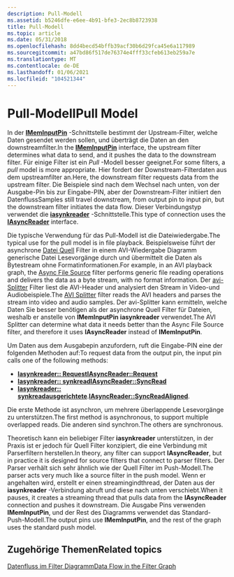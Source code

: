 ```yaml
---
description: Pull-Modell
ms.assetid: b5246dfe-e6ee-4b91-bfe3-2ec8b8723938
title: Pull-Modell
ms.topic: article
ms.date: 05/31/2018
ms.openlocfilehash: 8dd4becd54bffb39acf30b6d29fca45e6a117989
ms.sourcegitcommit: a47bd86f517de76374e4fff33cfeb613eb259a7e
ms.translationtype: MT
ms.contentlocale: de-DE
ms.lasthandoff: 01/06/2021
ms.locfileid: "104521344"
---
```

# <a name="pull-model"></a><span data-ttu-id="9d0c1-103">Pull-Modell</span><span class="sxs-lookup"><span data-stu-id="9d0c1-103">Pull Model</span></span>

<span data-ttu-id="9d0c1-104">In der [**IMemInputPin**](/windows/desktop/api/Strmif/nn-strmif-imeminputpin) -Schnittstelle bestimmt der Upstream-Filter, welche Daten gesendet werden sollen, und überträgt die Daten an den downstreamfilter.</span><span class="sxs-lookup"><span data-stu-id="9d0c1-104">In the [**IMemInputPin**](/windows/desktop/api/Strmif/nn-strmif-imeminputpin) interface, the upstream filter determines what data to send, and it pushes the data to the downstream filter.</span></span> <span data-ttu-id="9d0c1-105">Für einige Filter ist ein *Pull* -Modell besser geeignet.</span><span class="sxs-lookup"><span data-stu-id="9d0c1-105">For some filters, a *pull* model is more appropriate.</span></span> <span data-ttu-id="9d0c1-106">Hier fordert der Downstream-Filterdaten aus dem upstreamfilter an.</span><span class="sxs-lookup"><span data-stu-id="9d0c1-106">Here, the downstream filter requests data from the upstream filter.</span></span> <span data-ttu-id="9d0c1-107">Die Beispiele sind nach dem Wechsel nach unten, von der Ausgabe-Pin bis zur Eingabe-PIN, aber der Downstream-Filter initiiert den Datenfluss</span><span class="sxs-lookup"><span data-stu-id="9d0c1-107">Samples still travel downstream, from output pin to input pin, but the downstream filter initiates the data flow.</span></span> <span data-ttu-id="9d0c1-108">Dieser Verbindungstyp verwendet die [**iasynkreader**](/windows/desktop/api/Strmif/nn-strmif-iasyncreader) -Schnittstelle.</span><span class="sxs-lookup"><span data-stu-id="9d0c1-108">This type of connection uses the [**IAsyncReader**](/windows/desktop/api/Strmif/nn-strmif-iasyncreader) interface.</span></span>

<span data-ttu-id="9d0c1-109">Die typische Verwendung für das Pull-Modell ist die Dateiwiedergabe.</span><span class="sxs-lookup"><span data-stu-id="9d0c1-109">The typical use for the pull model is in file playback.</span></span> <span data-ttu-id="9d0c1-110">Beispielsweise führt der asynchrone [Datei Quell](file-source--async--filter.md) Filter in einem AVI-Wiedergabe Diagramm generische Datei Lesevorgänge durch und übermittelt die Daten als Bytestream ohne Formatinformationen.</span><span class="sxs-lookup"><span data-stu-id="9d0c1-110">For example, in an AVI playback graph, the [Async File Source](file-source--async--filter.md) filter performs generic file reading operations and delivers the data as a byte stream, with no format information.</span></span> <span data-ttu-id="9d0c1-111">Der [avi-Splitter](avi-splitter-filter.md) Filter liest die AVI-Header und analysiert den Stream in Video-und Audiobeispiele.</span><span class="sxs-lookup"><span data-stu-id="9d0c1-111">The [AVI Splitter](avi-splitter-filter.md) filter reads the AVI headers and parses the stream into video and audio samples.</span></span> <span data-ttu-id="9d0c1-112">Der avi-Splitter kann ermitteln, welche Daten Sie besser benötigen als der asynchrone Quell Filter für Dateien, weshalb er anstelle von **IMemInputPin** **iasynkreader** verwendet.</span><span class="sxs-lookup"><span data-stu-id="9d0c1-112">The AVI Splitter can determine what data it needs better than the Async File Source filter, and therefore it uses **IAsyncReader** instead of **IMemInputPin**.</span></span>

<span data-ttu-id="9d0c1-113">Um Daten aus dem Ausgabepin anzufordern, ruft die Eingabe-PIN eine der folgenden Methoden auf:</span><span class="sxs-lookup"><span data-stu-id="9d0c1-113">To request data from the output pin, the input pin calls one of the following methods:</span></span>

-   [<span data-ttu-id="9d0c1-114">**Iasynkreader:: Request**</span><span class="sxs-lookup"><span data-stu-id="9d0c1-114">**IAsyncReader::Request**</span></span>](/windows/desktop/api/Strmif/nf-strmif-iasyncreader-request)
-   [<span data-ttu-id="9d0c1-115">**Iasynkreader:: synkread**</span><span class="sxs-lookup"><span data-stu-id="9d0c1-115">**IAsyncReader::SyncRead**</span></span>](/windows/desktop/api/Strmif/nf-strmif-iasyncreader-syncread)
-   <span data-ttu-id="9d0c1-116">[**Iasynkreader:: synkreadausgerichtete**](/windows/desktop/api/Strmif/nf-strmif-iasyncreader-syncreadaligned).</span><span class="sxs-lookup"><span data-stu-id="9d0c1-116">[**IAsyncReader::SyncReadAligned**](/windows/desktop/api/Strmif/nf-strmif-iasyncreader-syncreadaligned).</span></span>

<span data-ttu-id="9d0c1-117">Die erste Methode ist asynchron, um mehrere überlappende Lesevorgänge zu unterstützen.</span><span class="sxs-lookup"><span data-stu-id="9d0c1-117">The first method is asynchronous, to support multiple overlapped reads.</span></span> <span data-ttu-id="9d0c1-118">Die anderen sind synchron.</span><span class="sxs-lookup"><span data-stu-id="9d0c1-118">The others are synchronous.</span></span>

<span data-ttu-id="9d0c1-119">Theoretisch kann ein beliebiger Filter **iasynkreader** unterstützen, in der Praxis ist er jedoch für Quell Filter konzipiert, die eine Verbindung mit Parserfiltern herstellen.</span><span class="sxs-lookup"><span data-stu-id="9d0c1-119">In theory, any filter can support **IAsyncReader**, but in practice it is designed for source filters that connect to parser filters.</span></span> <span data-ttu-id="9d0c1-120">Der Parser verhält sich sehr ähnlich wie der Quell Filter im Push-Modell.</span><span class="sxs-lookup"><span data-stu-id="9d0c1-120">The parser acts very much like a source filter in the push model.</span></span> <span data-ttu-id="9d0c1-121">Wenn er angehalten wird, erstellt er einen streamingindthread, der Daten aus der **iasynkreader** -Verbindung abruft und diese nach unten verschiebt.</span><span class="sxs-lookup"><span data-stu-id="9d0c1-121">When it pauses, it creates a streaming thread that pulls data from the **IAsyncReader** connection and pushes it downstream.</span></span> <span data-ttu-id="9d0c1-122">Die Ausgabe Pins verwenden **IMemInputPin**, und der Rest des Diagramms verwendet das Standard-Push-Modell.</span><span class="sxs-lookup"><span data-stu-id="9d0c1-122">The output pins use **IMemInputPin**, and the rest of the graph uses the standard push model.</span></span>

## <a name="related-topics"></a><span data-ttu-id="9d0c1-123">Zugehörige Themen</span><span class="sxs-lookup"><span data-stu-id="9d0c1-123">Related topics</span></span>

<dl> <dt>

[<span data-ttu-id="9d0c1-124">Datenfluss im Filter Diagramm</span><span class="sxs-lookup"><span data-stu-id="9d0c1-124">Data Flow in the Filter Graph</span></span>](data-flow-in-the-filter-graph.md)
</dt> </dl>

 

 



